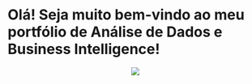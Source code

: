 # Olá! Seja muito bem-vindo ao meu portfólio de Análise de Dados e Business Intelligence!

<p align="center">
  <img src="https://quotefancy.com/media/wallpaper/800x450/1722663-Bren-Brown-Quote-Maybe-stories-are-just-data-with-a-soul.jpg">
</p>
